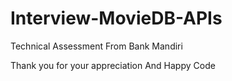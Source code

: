 # Interview-MovieDB-APIs

Technical Assessment From Bank Mandiri 

Thank you for your appreciation And Happy Code 
